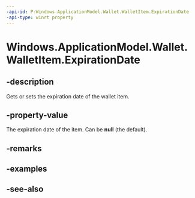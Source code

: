 ```yaml
---
-api-id: P:Windows.ApplicationModel.Wallet.WalletItem.ExpirationDate
-api-type: winrt property
---
```


<!-- Property syntax
public Windows.Foundation.IReference<Windows.Foundation.DateTime> ExpirationDate { get;  set; }
-->

# Windows.ApplicationModel.Wallet.WalletItem.ExpirationDate

## -description
Gets or sets the expiration date of the wallet item.

## -property-value
The expiration date of the item. Can be **null** (the default).

## -remarks

## -examples

## -see-also
